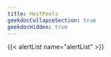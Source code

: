 ```yaml
---
title: HostPools
geekdocCollapseSection: true
geekdocHidden: true
---
```


{{< alertList name="alertList" >}}
